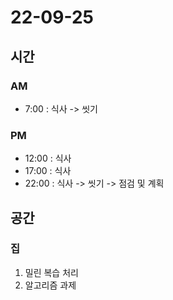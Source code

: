 # 22-09-25

## 시간

### AM
- 7:00 : 식사 -> 씻기

### PM
- 12:00 : 식사
- 17:00 : 식사
- 22:00 : 식사 -> 씻기 -> 점검 및 계획

## 공간

### 집
1. 밀린 복습 처리
2. 알고리즘 과제 